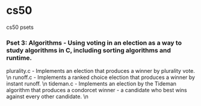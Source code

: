 # cs50
cs50 psets

### Pset 3: Algorithms - Using voting in an election as a way to study algorithms in C, including sorting algorithms and runtime.
plurality.c - Implements an election that produces a winner by plurality vote. \n
runoff.c - Implements a ranked choice election that produces a winner by instant runoff. \n
tideman.c - Implements an election by the Tideman algorithm that produces a condorcet winner - a candidate who best wins against every other candidate. \n

